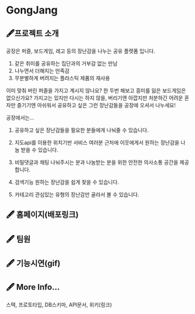 # GongJang
## 🖋프로젝트 소개

공장은 퍼즐, 보드게임, 레고 등의 장난감을 나누는 공유 플랫폼 입니다.
  1. 같은 취미를 공유하는 집단과의 거부감 없는 만남
  2. 나누면서 더해지는 만족감
  3. 무분별하게 버려지는 플라스틱 제품의 재사용


이미 맞춰 버린 퍼즐을 가지고 계시지 않나요? 한 두번 해보고 흥미를 잃은 보드게임은 없으신가요?
가지고는 있지만 다시는 하지 않을, 버리기엔 아깝지만 처분하긴 어려운 
혼자만 즐기기엔 아쉬워서 공유하고 싶은 그런 장난감들을 공장에 오셔서 나누세요!


공장에서는...
1. 공유하고 싶은 장난감들을 필요한 분들에게 나눠줄 수 있습니다.

2. 지도api를 이용한 위치기반 서비스
    여러분 근처에 이웃에게서 원하는 장난감을 나눔 받을 수 있습니다.

3. 비밀댓글과 채팅
    나눠주시는 분과 나눔받는 분을 위한 안전한 의사소통 공간을 제공합니다.
    
4. 검색기능 
    원하는 장난감을 쉽게 찾을 수 있습니다.

5. 카테고리
    관심있는 유형의 장난감만 골라서 볼 수 있습니다.



## 🖋 홈페이지(배포링크)

## 🖋 팀원

## 🖋 기능시연(gif)

## 🖋 More Info... 
스택, 프로토타입, DB스키마, API문서, 위키(링크)
